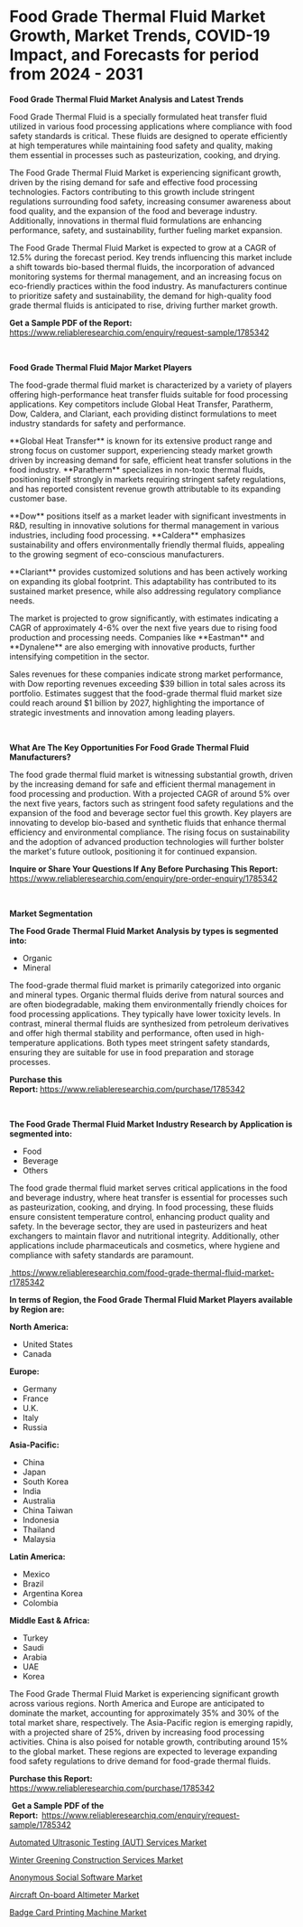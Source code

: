 <p><h1>Food Grade Thermal Fluid Market Growth, Market Trends, COVID-19 Impact, and Forecasts for period from 2024 - 2031</h1></p><p><strong>Food Grade Thermal Fluid Market Analysis and Latest Trends</strong></p>
<p><p>Food Grade Thermal Fluid is a specially formulated heat transfer fluid utilized in various food processing applications where compliance with food safety standards is critical. These fluids are designed to operate efficiently at high temperatures while maintaining food safety and quality, making them essential in processes such as pasteurization, cooking, and drying.</p><p>The Food Grade Thermal Fluid Market is experiencing significant growth, driven by the rising demand for safe and effective food processing technologies. Factors contributing to this growth include stringent regulations surrounding food safety, increasing consumer awareness about food quality, and the expansion of the food and beverage industry. Additionally, innovations in thermal fluid formulations are enhancing performance, safety, and sustainability, further fueling market expansion.</p><p>The Food Grade Thermal Fluid Market is expected to grow at a CAGR of 12.5% during the forecast period. Key trends influencing this market include a shift towards bio-based thermal fluids, the incorporation of advanced monitoring systems for thermal management, and an increasing focus on eco-friendly practices within the food industry. As manufacturers continue to prioritize safety and sustainability, the demand for high-quality food grade thermal fluids is anticipated to rise, driving further market growth.</p></p>
<p><strong>Get a Sample PDF of the Report:&nbsp;</strong> <a href="https://www.reliableresearchiq.com/enquiry/request-sample/1785342?utm_campaign=1521&utm_medium=2&utm_source=Github&utm_content=ia&utm_term=13102024&utm_id=food-grade-thermal-fluid">https://www.reliableresearchiq.com/enquiry/request-sample/1785342</a></p>
<p>&nbsp;</p>
<p><strong>Food Grade Thermal Fluid Major Market Players</strong></p>
<p><p>The food-grade thermal fluid market is characterized by a variety of players offering high-performance heat transfer fluids suitable for food processing applications. Key competitors include Global Heat Transfer, Paratherm, Dow, Caldera, and Clariant, each providing distinct formulations to meet industry standards for safety and performance.</p><p>**Global Heat Transfer** is known for its extensive product range and strong focus on customer support, experiencing steady market growth driven by increasing demand for safe, efficient heat transfer solutions in the food industry. **Paratherm** specializes in non-toxic thermal fluids, positioning itself strongly in markets requiring stringent safety regulations, and has reported consistent revenue growth attributable to its expanding customer base. </p><p>**Dow** positions itself as a market leader with significant investments in R&D, resulting in innovative solutions for thermal management in various industries, including food processing. **Caldera** emphasizes sustainability and offers environmentally friendly thermal fluids, appealing to the growing segment of eco-conscious manufacturers. </p><p>**Clariant** provides customized solutions and has been actively working on expanding its global footprint. This adaptability has contributed to its sustained market presence, while also addressing regulatory compliance needs.</p><p>The market is projected to grow significantly, with estimates indicating a CAGR of approximately 4-6% over the next five years due to rising food production and processing needs. Companies like **Eastman** and **Dynalene** are also emerging with innovative products, further intensifying competition in the sector.</p><p>Sales revenues for these companies indicate strong market performance, with Dow reporting revenues exceeding $39 billion in total sales across its portfolio. Estimates suggest that the food-grade thermal fluid market size could reach around $1 billion by 2027, highlighting the importance of strategic investments and innovation among leading players.</p></p>
<p>&nbsp;</p>
<p><strong>What Are The Key Opportunities For Food Grade Thermal Fluid Manufacturers?</strong></p>
<p><p>The food grade thermal fluid market is witnessing substantial growth, driven by the increasing demand for safe and efficient thermal management in food processing and production. With a projected CAGR of around 5% over the next five years, factors such as stringent food safety regulations and the expansion of the food and beverage sector fuel this growth. Key players are innovating to develop bio-based and synthetic fluids that enhance thermal efficiency and environmental compliance. The rising focus on sustainability and the adoption of advanced production technologies will further bolster the market's future outlook, positioning it for continued expansion.</p></p>
<p><strong>Inquire or Share Your Questions If Any Before Purchasing This Report:</strong> <a href="https://www.reliableresearchiq.com/enquiry/pre-order-enquiry/1785342?utm_campaign=1521&utm_medium=2&utm_source=Github&utm_content=ia&utm_term=13102024&utm_id=food-grade-thermal-fluid">https://www.reliableresearchiq.com/enquiry/pre-order-enquiry/1785342</a></p>
<p>&nbsp;</p>
<p><strong>Market Segmentation</strong></p>
<p><strong>The Food Grade Thermal Fluid Market Analysis by types is segmented into:</strong></p>
<p><ul><li>Organic</li><li>Mineral</li></ul></p>
<p><p>The food-grade thermal fluid market is primarily categorized into organic and mineral types. Organic thermal fluids derive from natural sources and are often biodegradable, making them environmentally friendly choices for food processing applications. They typically have lower toxicity levels. In contrast, mineral thermal fluids are synthesized from petroleum derivatives and offer high thermal stability and performance, often used in high-temperature applications. Both types meet stringent safety standards, ensuring they are suitable for use in food preparation and storage processes.</p></p>
<p><strong>Purchase this Report:&nbsp;</strong><a href="https://www.reliableresearchiq.com/purchase/1785342?utm_campaign=1521&utm_medium=2&utm_source=Github&utm_content=ia&utm_term=13102024&utm_id=food-grade-thermal-fluid">https://www.reliableresearchiq.com/purchase/1785342</a></p>
<p>&nbsp;</p>
<p><strong>The Food Grade Thermal Fluid Market Industry Research by Application is segmented into:</strong></p>
<p><ul><li>Food</li><li>Beverage</li><li>Others</li></ul></p>
<p><p>The food grade thermal fluid market serves critical applications in the food and beverage industry, where heat transfer is essential for processes such as pasteurization, cooking, and drying. In food processing, these fluids ensure consistent temperature control, enhancing product quality and safety. In the beverage sector, they are used in pasteurizers and heat exchangers to maintain flavor and nutritional integrity. Additionally, other applications include pharmaceuticals and cosmetics, where hygiene and compliance with safety standards are paramount.</p></p>
<p><a href="https://www.reliableresearchiq.com/food-grade-thermal-fluid-market-r1785342?utm_campaign=1521&utm_medium=2&utm_source=Github&utm_content=ia&utm_term=13102024&utm_id=food-grade-thermal-fluid">&nbsp;https://www.reliableresearchiq.com/food-grade-thermal-fluid-market-r1785342</a></p>
<p><strong>In terms of Region, the Food Grade Thermal Fluid Market Players available by Region are:</strong></p>
<p>
    <p> <strong> North America: </strong>
        <ul>
            <li>United States</li>
            <li>Canada</li>
        </ul>
        </p> 
    <p> <strong> Europe: </strong>
        <ul>
            <li>Germany</li>
            <li>France</li>
            <li>U.K.</li>
            <li>Italy</li>
            <li>Russia</li>
        </ul>
        </p> 
    <p> <strong> Asia-Pacific: </strong>
        <ul>
            <li>China</li>
            <li>Japan</li>
            <li>South Korea</li>
            <li>India</li>
            <li>Australia</li>
            <li>China Taiwan</li>
            <li>Indonesia</li>
            <li>Thailand</li>
            <li>Malaysia</li>
        </ul>
        </p> 
    <p> <strong> Latin America: </strong>
        <ul>
            <li>Mexico</li>
            <li>Brazil</li>
            <li>Argentina Korea</li>
            <li>Colombia</li>
        </ul>
        </p> 
    <p> <strong> Middle East & Africa: </strong>
        <ul>
            <li>Turkey</li>
            <li>Saudi</li>
            <li>Arabia</li>
            <li>UAE</li>
            <li>Korea</li>
        </ul>
    </p>
    </p>
<p><p>The Food Grade Thermal Fluid Market is experiencing significant growth across various regions. North America and Europe are anticipated to dominate the market, accounting for approximately 35% and 30% of the total market share, respectively. The Asia-Pacific region is emerging rapidly, with a projected share of 25%, driven by increasing food processing activities. China is also poised for notable growth, contributing around 15% to the global market. These regions are expected to leverage expanding food safety regulations to drive demand for food-grade thermal fluids.</p></p>
<p><strong>Purchase this Report: </strong><a href="https://www.reliableresearchiq.com/purchase/1785342?utm_campaign=1521&utm_medium=2&utm_source=Github&utm_content=ia&utm_term=13102024&utm_id=food-grade-thermal-fluid">https://www.reliableresearchiq.com/purchase/1785342</a></p>
<p>&nbsp;<strong>Get a Sample PDF of the Report:&nbsp;&nbsp;</strong><a href="https://www.reliableresearchiq.com/enquiry/request-sample/1785342?utm_campaign=1521&utm_medium=2&utm_source=Github&utm_content=ia&utm_term=13102024&utm_id=food-grade-thermal-fluid">https://www.reliableresearchiq.com/enquiry/request-sample/1785342</a></p>
<p><strong></strong></p>
<p><p><a href="https://www.linkedin.com/pulse/automated-ultrasonic-testing-aut-services-sector-surge-46-yjulf?utm_campaign=1521&utm_medium=2&utm_source=Github&utm_content=ia&utm_term=13102024&utm_id=food-grade-thermal-fluid">Automated Ultrasonic Testing (AUT) Services Market</a></p><p><a href="https://github.com/NargisHussain75/Market-Research-Report-List-1/blob/main/winter-greening-construction-services-market.md?utm_campaign=1521&utm_medium=2&utm_source=Github&utm_content=ia&utm_term=13102024&utm_id=food-grade-thermal-fluid">Winter Greening Construction Services Market</a></p><p><a href="https://www.linkedin.com/pulse/anonymous-social-software-market-global-regional-analysis-rn4kf?utm_campaign=1521&utm_medium=2&utm_source=Github&utm_content=ia&utm_term=13102024&utm_id=food-grade-thermal-fluid">Anonymous Social Software Market</a></p><p><a href="https://www.linkedin.com/pulse/global-aircraft-on-board-altimeter-market-opportunities-forecast-mv3rf?utm_campaign=1521&utm_medium=2&utm_source=Github&utm_content=ia&utm_term=13102024&utm_id=food-grade-thermal-fluid">Aircraft On-board Altimeter Market</a></p><p><a href="https://www.linkedin.com/pulse/global-perspectives-badge-card-printing-machine-market-trends-wevbe?utm_campaign=1521&utm_medium=2&utm_source=Github&utm_content=ia&utm_term=13102024&utm_id=food-grade-thermal-fluid">Badge Card Printing Machine Market</a></p></p>